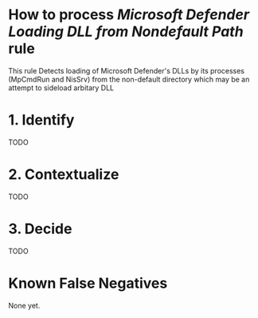 # How to process *Microsoft Defender Loading DLL from Nondefault Path* rule
This rule Detects loading of Microsoft Defender's DLLs by its processes (MpCmdRun and NisSrv) from the non-default directory which may be an attempt to sideload arbitary DLL

# 1. Identify
TODO

# 2. Contextualize
TODO

# 3. Decide
TODO

# Known False Negatives
None yet.
